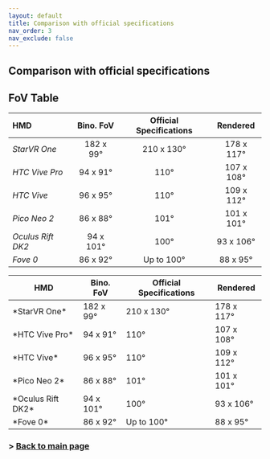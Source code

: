 ```yaml
---
layout: default
title: Comparison with official specifications
nav_order: 3
nav_exclude: false
---
```

## Comparison with official specifications

## FoV Table

HMD | Bino. FoV | Official Specifications | Rendered
:--- | :---: | :---: | :---:
*StarVR One* |182 x 99°|210 x 130°|178 x 117° 
*HTC Vive Pro* |94 x 91°|110°|107 x 108° 
*HTC Vive* |96 x 95°|110°|109 x 112° 
*Pico Neo 2* |86 x 88°|101°|101 x 101° 
*Oculus Rift DK2* |94 x 101°|100°|93 x 106° 
*Fove 0* |86 x 92°|Up to 100°|88 x 95°

<div class="tg-wrap">
<div id="tableTex">
  <div class="scroll-wrapper">  
<table>
<thead>
  <tr>
    <th>HMD</th>
    <th>Bino. FoV</th>
    <th>Official Specifications</th>
    <th>Rendered</th>
  </tr>
</thead>
<tbody>
  <tr>
    <td>*StarVR One*</td>
    <td>182 x 99°</td>
    <td>210 x 130°</td>
    <td>178 x 117°</td>
  </tr>
  <tr>
    <td>*HTC Vive Pro*</td>
    <td>94 x 91°</td>
    <td>110°</td>
    <td>107 x 108°</td>
  </tr>
  <tr>
    <td>*HTC Vive*</td>
    <td>96 x 95°</td>
    <td>110°</td>
    <td>109 x 112°</td>
  </tr>
  <tr>
    <td>*Pico Neo 2*</td>
    <td>86 x 88°</td>
    <td>101°</td>
    <td>101 x 101°</td>
  </tr>
  <tr>
    <td>*Oculus Rift DK2*</td>
    <td>94 x 101°</td>
    <td>100°</td>
    <td>93 x 106°</td>
  </tr>
  <tr>
    <td>*Fove 0*</td>
    <td>86 x 92°</td>
    <td>Up to 100°</td>
    <td>88 x 95°</td>
  </tr>
</tbody>
</table>
 </div>
</div>
</div>


### > [Back to main page](https://zeissvisionsciencelab.github.io/HMD-FOV/)